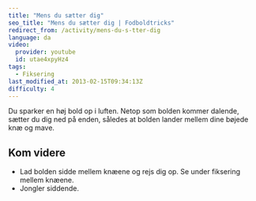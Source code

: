 ```yaml
---
title: "Mens du sætter dig"
seo_title: "Mens du sætter dig | Fodboldtricks"
redirect_from: /activity/mens-du-s-tter-dig
language: da
video:
  provider: youtube
  id: utae4xpyHz4
tags:
  - Fiksering
last_modified_at: 2013-02-15T09:34:13Z
difficulty: 4
---
```


Du sparker en høj bold op i luften. Netop som bolden kommer
dalende, sætter du dig ned på enden, således at bolden lander
mellem dine bøjede knæ og mave.

## Kom videre

- Lad bolden sidde mellem knæene og rejs dig op. Se under fiksering mellem
knæene.
- Jongler siddende.
